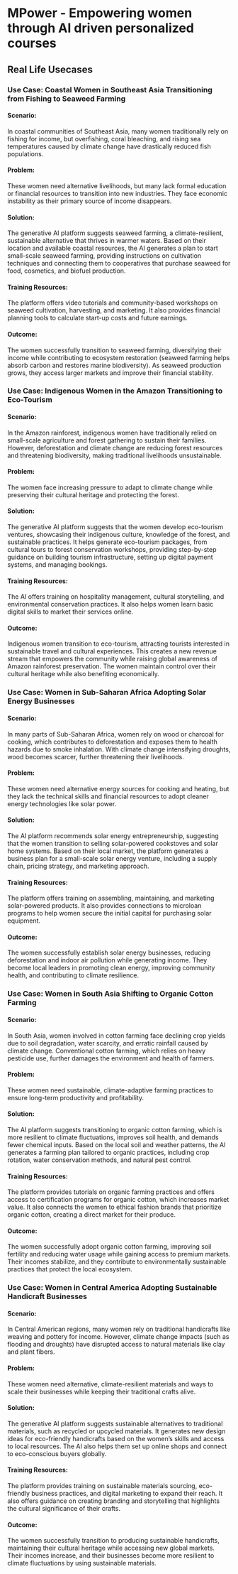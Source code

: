 # MPower - Empowering women through AI driven personalized courses

## Real Life Usecases

### Use Case: Coastal Women in Southeast Asia Transitioning from Fishing to Seaweed Farming

#### Scenario:
In coastal communities of Southeast Asia, many women traditionally rely on fishing for income, but overfishing, coral bleaching, and rising sea temperatures caused by climate change have drastically reduced fish populations.

#### Problem:
These women need alternative livelihoods, but many lack formal education or financial resources to transition into new industries. They face economic instability as their primary source of income disappears.

#### Solution:
The generative AI platform suggests seaweed farming, a climate-resilient, sustainable alternative that thrives in warmer waters. Based on their location and available coastal resources, the AI generates a plan to start small-scale seaweed farming, providing instructions on cultivation techniques and connecting them to cooperatives that purchase seaweed for food, cosmetics, and biofuel production.

#### Training Resources:
The platform offers video tutorials and community-based workshops on seaweed cultivation, harvesting, and marketing. It also provides financial planning tools to calculate start-up costs and future earnings.

#### Outcome:
The women successfully transition to seaweed farming, diversifying their income while contributing to ecosystem restoration (seaweed farming helps absorb carbon and restores marine biodiversity). As seaweed production grows, they access larger markets and improve their financial stability.

### Use Case: Indigenous Women in the Amazon Transitioning to Eco-Tourism

#### Scenario:
In the Amazon rainforest, indigenous women have traditionally relied on small-scale agriculture and forest gathering to sustain their families. However, deforestation and climate change are reducing forest resources and threatening biodiversity, making traditional livelihoods unsustainable.

#### Problem:
The women face increasing pressure to adapt to climate change while preserving their cultural heritage and protecting the forest.

#### Solution:
The generative AI platform suggests that the women develop eco-tourism ventures, showcasing their indigenous culture, knowledge of the forest, and sustainable practices. It helps generate eco-tourism packages, from cultural tours to forest conservation workshops, providing step-by-step guidance on building tourism infrastructure, setting up digital payment systems, and managing bookings.

#### Training Resources:
The AI offers training on hospitality management, cultural storytelling, and environmental conservation practices. It also helps women learn basic digital skills to market their services online.

#### Outcome:
Indigenous women transition to eco-tourism, attracting tourists interested in sustainable travel and cultural experiences. This creates a new revenue stream that empowers the community while raising global awareness of Amazon rainforest preservation. The women maintain control over their cultural heritage while also benefiting economically.

### Use Case: Women in Sub-Saharan Africa Adopting Solar Energy Businesses

#### Scenario:
In many parts of Sub-Saharan Africa, women rely on wood or charcoal for cooking, which contributes to deforestation and exposes them to health hazards due to smoke inhalation. With climate change intensifying droughts, wood becomes scarcer, further threatening their livelihoods.

#### Problem:
These women need alternative energy sources for cooking and heating, but they lack the technical skills and financial resources to adopt cleaner energy technologies like solar power.

#### Solution:
The AI platform recommends solar energy entrepreneurship, suggesting that the women transition to selling solar-powered cookstoves and solar home systems. Based on their local market, the platform generates a business plan for a small-scale solar energy venture, including a supply chain, pricing strategy, and marketing approach.

#### Training Resources:
The platform offers training on assembling, maintaining, and marketing solar-powered products. It also provides connections to microloan programs to help women secure the initial capital for purchasing solar equipment.

#### Outcome:
The women successfully establish solar energy businesses, reducing deforestation and indoor air pollution while generating income. They become local leaders in promoting clean energy, improving community health, and contributing to climate resilience.

### Use Case: Women in South Asia Shifting to Organic Cotton Farming

#### Scenario:
In South Asia, women involved in cotton farming face declining crop yields due to soil degradation, water scarcity, and erratic rainfall caused by climate change. Conventional cotton farming, which relies on heavy pesticide use, further damages the environment and health of farmers.

#### Problem:
These women need sustainable, climate-adaptive farming practices to ensure long-term productivity and profitability.

#### Solution:
The AI platform suggests transitioning to organic cotton farming, which is more resilient to climate fluctuations, improves soil health, and demands fewer chemical inputs. Based on the local soil and weather patterns, the AI generates a farming plan tailored to organic practices, including crop rotation, water conservation methods, and natural pest control.

#### Training Resources:
The platform provides tutorials on organic farming practices and offers access to certification programs for organic cotton, which increases market value. It also connects the women to ethical fashion brands that prioritize organic cotton, creating a direct market for their produce.

#### Outcome:
The women successfully adopt organic cotton farming, improving soil fertility and reducing water usage while gaining access to premium markets. Their incomes stabilize, and they contribute to environmentally sustainable practices that protect the local ecosystem.

### Use Case: Women in Central America Adopting Sustainable Handicraft Businesses

#### Scenario:
In Central American regions, many women rely on traditional handicrafts like weaving and pottery for income. However, climate change impacts (such as flooding and droughts) have disrupted access to natural materials like clay and plant fibers.

#### Problem:
These women need alternative, climate-resilient materials and ways to scale their businesses while keeping their traditional crafts alive.

#### Solution:
The generative AI platform suggests sustainable alternatives to traditional materials, such as recycled or upcycled materials. It generates new design ideas for eco-friendly handicrafts based on the women’s skills and access to local resources. The AI also helps them set up online shops and connect to eco-conscious buyers globally.

#### Training Resources:
The platform provides training on sustainable materials sourcing, eco-friendly business practices, and digital marketing to expand their reach. It also offers guidance on creating branding and storytelling that highlights the cultural significance of their crafts.

#### Outcome:
The women successfully transition to producing sustainable handicrafts, maintaining their cultural heritage while accessing new global markets. Their incomes increase, and their businesses become more resilient to climate fluctuations by using sustainable materials.

